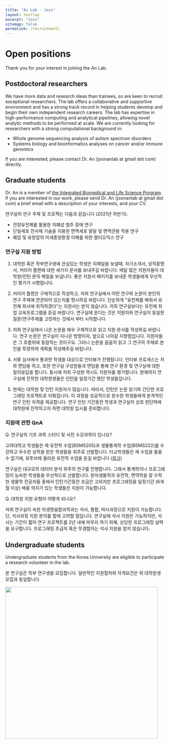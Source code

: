 ```yaml
---
title: "An Lab - Join"
layout: textlay
excerpt: "Join"
sitemap: false
permalink: /recruitment/
---
```


# Open positions

Thank you for your interest in joining the An Lab.

## Postdoctoral researchers

We have more data and research ideas than trainees, so are keen to recruit exceptional researchers. The lab offers a collaborative and supportive environment and has a strong track record in helping students develop and begin their own independent research careers. The lab has expertise in high-performance computing and analytical pipelines, allowing novel analytic methods to be performed at scale. We are currently looking for researchers with a strong computational background in:

- Whole genome sequencing analysis of autism spectrum disorders
- Systems biology and bioinformatics analyses on cancer and/or immune genomics 

If you are interested, please contact Dr. An (joonanlab at gmail dot com) directly.

## Graduate students

Dr. An is a member of [the Integrated Biomedical and Life Science Program](http://chsold.korea.ac.kr/front/chsen/html/index.html?_ga=2.111493764.1440501719.1549452630-233976143.1526431482). If you are interested in our work, please send Dr. An (joonanlab at gmail dot com) a brief email with a description of your interests, and your CV.

연구실의 연구 주제 및 프로젝는 다음과 같습니다 (2021년 하반기).

- 전장유전체를 활용한 자폐성 범주 장애 연구
- 단일세포 전사체 기술을 이용한 면역세포 발달 및 면역관용 작용 연구
- 폐암 및 유방암의 미세종양환경 이해를 위한 멀티오믹스 연구

### 연구실 지원 방법
1. 대학원 혹은 학부연구생에 관심있는 학생은 이메일을 보낼때, 자기소개서, 성적증명서, 커리어 플랜에 대한 세가지 문서를 보내주길 바랍니다. 매달 많은 지원자들이 대학원/인턴 문의 메일을 보냅니다. 좋은 지원서 패키지를 보내준 학생들에게 우선적인 평가가 시행됩니다.

2. 커리어 플랜은 구체적으로 작성하고, 저희 연구실에서 어떤 연구와 논문이 본인의 연구 주제에 연관되어 있는지를 명시하길 바랍니다. 단순하게 "유전체를 배워서 유전체 회사에 취직하겠다"는 지원서는 받지 않습니다. 저희 연구실보다는 유전체 취업 교욱프로그램을 듣길 바랍니다. 연구실에 온다는 것은 지원자와 연구실이 동일한 질문/연구주제를 고민하는 것에서 부터 시작합니다. 

3. 저희 연구실에서 나온 논문을 매우 구체적으로 읽고 지원 문서를 작성하길 바랍니다. 연구 논문은 연구실이 지나온 방향이자, 앞으로 나아갈 지향점입니다. 지원자들은 그 흐름위에 동참하는 것이구요. 그러니 논문을 꼼꼼히 읽고 그 연구의 주체로 본인을 투영하여 계획을 작성해주길 바랍니다.

4. 서류 심사에서 통과한 학생을 대상으로 인터뷰가 진행됩니다. 인터뷰 프로세스는 저와 면담을 하고, 또한 연구실 구성원들과 면담을 통해 연구 환경 및 연구실에 대한 질의응답을 합니다. 동시에 저희 구성원 역시도 지원자를 평가합니다. 현재까지 연구실에 진학한 대학원생들은 인턴을 일정기간 했던 학생들입니다.

5. 현재는 대학원 및 인턴 지원자가 많습니다. 따라서, 인턴은 논문 읽기와 간단한 프로그래밍 프로젝트로 이뤄집니다. 이 과정을 성공적으로 완수한 학생들에게 본격적인 연구 인턴 자격을 제공합니다. 연구 인턴 기간동안 학생과 연구실이 상호 판단하에 대학원에 진학하고자 하면 대학원 입시를 준비합니다.

### 지원에 관한 QnA
Q. 연구실의 기초 과목 스터디 및 사전 수강과목이 있나요?

고려대학교 학생들은 제 유전학 수업(BSMS205)과 생물통계학 수업(BSMS222)를 수강하고 우수한 성적을 받은 학생들을 위주로 선발합니다. 타교학생들은 제 수업을 들을수 없기에, 유투브에 올라온 유전학 수업을 듣길 바랍니다 ([링크](https://www.youtube.com/watch?v=WwzeVOVEKz8&list=PLrSeOrCeGDLHp3jb3tXtSUM--7ZdbOZuz&ab_channel=genetics001))

연구실은 대규모의 데이터 분석 위주의 연구를 진행합니다. 그래서 통계학이나 프로그래밍이 능숙한 학생들을 우선적으로 선발합니다. 분자생물학과 유전학, 면역학을 잘 수학한 생물학 전공자들 중에서 인턴기간동안 조금은 고되지만 프로그래밍을 일정기간 (6개월 이상) 배울 의지가 있는 학생들은 지원이 가능합니다.

Q. 대학원 지원 유형이 어떻게 되나요?

저희 연구실이 속한 의생명융합과학과는 석사, 통합, 박사과정으로 지원이 가능합니다. 단, 석사과정 지원 문의를 할때 고려할 점입니다. 연구실에 석사 지원은 가능하지만, 석사는 기간이 짧아 연구 프로젝트를 2년 내에 마무리 하기 위해, 상당한 프로그래밍 실력을 요구합니다. 프로그래밍 초급자 혹은 무경험자는 석사 지원을 받지 않습니다.


## Undergraduate students

Undergraduate students from the Korea University are eligible to participate a research volunteer in the lab.

본 연구실은 학부 연구생을 모집합니다. 일반적인 지원절차와 자격요건은 위 대학원생 모집과 동일합니다.

<img src="{{ site.url }}{{ site.baseurl }}/images/teampic/labphoto_20210402.jpg" style="width: 480px">
